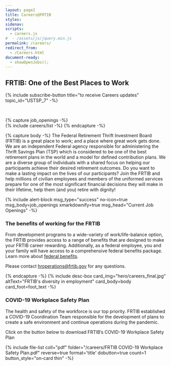 ```yaml
---
layout: page2
title: Careers@FRTIB
styles:
sidenav:
scripts:
  - careers.js
#  - /assets/js/jquery.min.js
permalink: /careers/
redirect_from:
  - /Careers.html
document-ready:
  - showOpenJobs();
---
```



## FRTIB: One of the Best Places to Work

{% include subscribe-button title="to receive Careers updates" topic_id="USTSP_7" -%}

<br>

{% capture job_openings -%}
<br>
{% include careers/list -%}
{% endcapture -%}

{% capture body -%}
The Federal Retirement Thrift Investment Board (FRTIB) is a great place to work; and a place where great work gets done.  We are an independent Federal agency responsible for administering the Thrift Savings Plan (TSP) which is considered to be one of the best retirement plans in the world and a model for defined contribution plans. We are a diverse group of individuals with a shared focus on helping our participants achieve their desired retirement outcomes.  Do you want to make a lasting impact on the lives of our participants?  Join the FRTIB and help millions of civilian employees and members of the uniformed services prepare for one of the most significant financial decisions they will make in their lifetime, help them (and you) retire with dignity!

{% include alert-block msg_type="success" no-icon=true msg_body=job_openings xmarkdownify=true msg_head="Current Job Openings" -%}

### The benefits of working for the FRTIB

From development programs to a wide-variety of work/life-balance option, the FRTIB provides access to a range of benefits that are designed to make your FRTIB career rewarding.  Additionally, as a federal employee, you and your family will have access to a comprehensive federal benefits package.  Learn more about <a href="https://www.usajobs.gov/Help/working-in-government/benefits/" target="_blank" rel="noopener">federal benefits</a>.

Please contact <a href="mailto:hroperations@frtib.gov?subject=Questions regarding FRTIB benefits and employment">hroperations@frtib.gov</a> for any questions.

{% endcapture -%}
{% include desc-box
      card_img="hero/careers_final.jpg" altText="FRTIB's diversity in employment"
      card_body=body card_foot=foot_text -%}


<div class="grid-container">
<div class="grid-row">
<div class="tablet:grid-col" markdown="1">

### COVID-19 Workplace Safety Plan

The health and safety of the workforce is our top priority.  FRTIB established a COVID-19 Coordination Team responsible for the development of plans to create a safe environment and continue operations during the pandemic.

Click on the button below to download FRTIB’s COVID-19 Workplace Safety Plan

{% include file-list coll="pdf" folder="/careers/FRTIB COVID-19 Workplace Safety Plan.pdf" reverse=true format='title' dobutton=true count=1 button_style="on-card thin" -%}

</div>
</div>
</div>



<!-- CONTENT END -->

